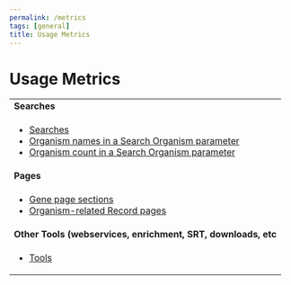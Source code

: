 ```yaml
---
permalink: /metrics
tags: [general]
title: Usage Metrics
---
```

<h1>Usage Metrics</h1>

<div class="static-content">

<table border="0" cellpadding="2" cellspacing="0" width="100%">

<tr><td><b>Searches</b></td></tr>
<tr><td><ul>
  <li><a href="/a/app/search/metrics/SearchMetrics">Searches</a></li>
  <li><a href="/a/app/search/metrics/OrgParamNameMetrics">Organism names in a Search Organism parameter</a></li>
  <li><a href="/a/app/search/metrics/OrgParamCountMetrics">Organism count in a Search Organism parameter</a></li>
</ul></td></tr>

<tr><td><b>Pages</b></td></tr>
<tr><td><ul>
  <li><a href="/a/app/search/metrics/GenePageTableMetrics">Gene page sections</a></li>
  <li><a href="/a/app/search/metrics/OrgPageViewMetrics">Organism-related Record pages</a></li>
</ul></td></tr>

<tr><td><b>Other Tools (webservices, enrichment, SRT, downloads, etc</b></td></tr>
<tr><td><ul>
  <li><a href="/a/app/search/metrics/ToolMetrics">Tools</a></li>
</ul></td></tr>


</table>


</div>
